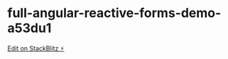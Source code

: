 # full-angular-reactive-forms-demo-a53du1

[Edit on StackBlitz ⚡️](https://stackblitz.com/edit/full-angular-reactive-forms-demo-a53du1)